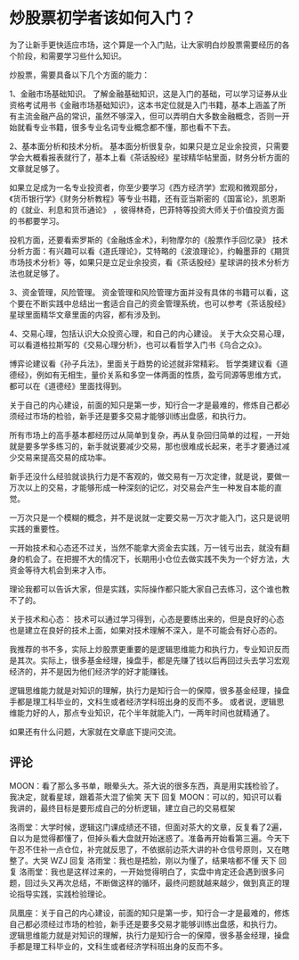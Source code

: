 # 炒股票初学者该如何入门？

为了让新手更快适应市场，这个算是一个入门贴，让大家明白炒股票需要经历的各个阶段，和需要学习些什么知识。

炒股票，需要具备以下几个方面的能力：

1、金融市场基础知识。
了解金融基础知识，这是入门的基础，可以学习证券从业资格考试用书《金融市场基础知识》，这本书定位就是入门书籍，基本上涵盖了所有主流金融产品的常识，虽然不够深入，但可以弄明白大多数金融概念，否则一开始就看专业书籍，很多专业名词专业概念都不懂，那也看不下去。

2、基本面分析和技术分析。
基本面分析很复杂，如果只是立足业余投资，只需要学会大概看报表就行了，基本上看《茶话股经》星球精华帖里面，财务分析方面的文章就足够了。

如果立足成为一名专业投资者，你至少要学习《西方经济学》宏观和微观部分，《货币银行学》《财务分析教程》等专业书籍，还有亚当斯密的《国富论》，凯恩斯的《就业、利息和货币通论》 ，彼得林奇，巴菲特等投资大师关于价值投资方面的书都要学习。

投机方面，还要看索罗斯的《金融炼金术》，利物摩尔的《股票作手回忆录》
技术分析方面：有兴趣可以看《道氏理论》，艾特略的《波浪理论》，约翰墨菲的《期货市场技术分析》等，如果只是立足业余投资，看《茶话股经》星球讲的技术分析方法也就足够了。

3、资金管理，风险管理。
资金管理和风险管理方面并没有具体的书籍可以看，这个要在不断实践中总结出一套适合自己的资金管理系统，也可以参考《茶话股经》星球里面精华文章里面的内容，都有涉及到。

4、交易心理，包括认识大众投资心理，和自己的内心建设。
关于大众交易心理，可以看道格拉斯写的《交易心理分析》，也可以看哲学入门书《乌合之众》。

博弈论建议看《孙子兵法》，里面关于趋势的论述就非常精彩。
哲学类建议看《道德经》，例如有无相生，量价关系和多空一体两面的性质，盈亏同源等思维方式，都可以在《道德经》里面找得到。

关于自己的内心建设，前面的知只是第一步，知行合一才是最难的，修炼自己都必须经过市场的检验，新手还是要多交易才能够训练出盘感，和执行力。

所有市场上的高手基本都经历过从简单到复杂，再从复杂回归简单的过程，一开始就是要多学多练习的，新手就说要减少交易，那也很难成长起来，老手才要通过减少交易来提高交易的成功率。

新手还没什么经验就谈执行力是不客观的，做交易有一万次定律，就是说，要做一万次以上的交易，才能够形成一种深刻的记忆，对交易会产生一种发自本能的直觉。

一万次只是一个模糊的概念，并不是说就一定要交易一万次才能入门，这只是说明实践的重要性。

一开始技术和心态还不过关，当然不能拿大资金去实践，万一钱亏出去，就没有翻身的机会了。在把握不大的情况下，长期用小仓位去做实践不失为一个好方法，大资金等待大机会到来才入市。

理论我都可以告诉大家，但是实践，实际操作都只能大家自己去练习，这个谁也教不了的。

关于技术和心态：
技术可以通过学习得到，心态是要练出来的，但是良好的心态也是建立在良好的技术上面，如果对技术理解不深入，是不可能会有好心态的。

我推荐的书不多，实际上炒股票更重要的是逻辑思维能力和执行力，专业知识反而是其次。实际上，很多基金经理，操盘手，都是先赚了钱以后再回过头去学习宏观经济的，并不是因为他们经济学的好才能赚钱。

逻辑思维能力就是对知识的理解，执行力是知行合一的保障，很多基金经理，操盘手都是理工科毕业的，文科生或者经济学科班出身的反而不多。
或者说，逻辑思维能力好的人，那点专业知识，花个半年就能入门，一两年时间也就精通了。

如果还有什么问题，大家就在文章底下提问交流。

## 评论
MOON：看了那么多书单，眼晕头大。茶大说的很多东西，真是用实践检验了。我决定，就看星球，跟着茶大混了偷笑
天下 回复 MOON：可以的，知识可以看我讲的，最终目标是要形成自己的分析逻辑，建立自己的交易框架

洛雨堂：大学时候，逻辑这门课成绩还不错，但面对茶大的文章，反复看了2遍，自以为是觉得都懂了，但掉头看大盘就开始迷惑了。准备再开始看第三遍。今天下午忍不住补一点仓位，补完就反思了，不依据前边茶大讲的补仓信号原则，又在瞎整了。大哭
WZJ 回复 洛雨堂：我也是捂脸，刚以为懂了，结果啥都不懂
天下 回复 洛雨堂：我也是这样过来的，一开始觉得明白了，实盘中肯定还会遇到很多问题，回过头又再次总结，不断做这样的循环，最终问题就越来越少，做到真正的理论指导实践，实践检验理论。

凤凰座：关于自己的内心建设，前面的知只是第一步，知行合一才是最难的，修炼自己都必须经过市场的检验，新手还是要多交易才能够训练出盘感，和执行力。
逻辑思维能力就是对知识的理解，执行力是知行合一的保障，很多基金经理，操盘手都是理工科毕业的，文科生或者经济学科班出身的反而不多。